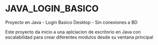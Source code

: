 # JAVA_LOGIN_BASICO
Proyecto en Java - Login Basico Desktop - Sin conexiones a BD


Este proyecto da inicio a una aplciacion de escritorio en Java con escalabilidad para crear diferentes modulos desde su ventana principal
